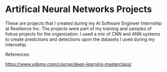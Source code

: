 # Artifical Neural Networks Projects
These are projects that I created during my Al Software Engineer Internship at Resilience Inc. The projects were part of my training and samples of futrue projects for the organization. I used a mix of CNN and ANN systems to create predictions and detections upon the datasets I used during my internship. 

References:

https://www.udemy.com/course/deep-learning-masterclass/

